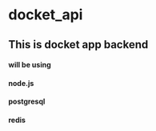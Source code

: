 # docket_api

## This is docket app backend

#### will be using

#### node.js

#### postgresql

#### redis

